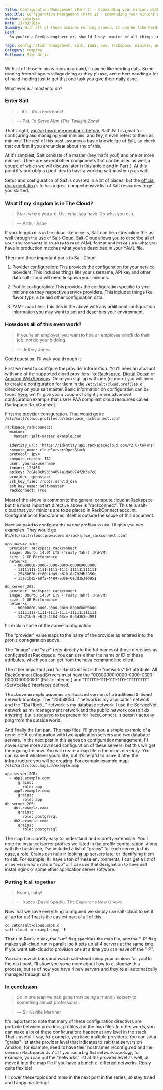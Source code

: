 ```yaml
---
Title: Configuration Management (Part 2) - Commanding your minions with Salt
SeoTitle: Configuration Management (Part 2) - Commanding your minions with Salt
Author: catalyze
Date: 11/03/2014
Summary: With all of those minions running around, it can be like herding cats. 
Lead: |
  So you're a DevOps engineer or, should I say, master of all things infrastructure related in your kingdom. You have many minions at your beck and call. Some may bring  your mail, others may serve as the interface to your kingdom from the outside world. Still others might store the data for your secret proven cheese recipe.

Tags: configuration management, salt, IaaS, aws, rackspace, minions, automation
Category: company
Fullname: Mike Ortiz
---
```

With all of those minions running around, it can be like herding cats. Some running from village to village doing as they please, and others needing a lot of hand-holding just to get that one task you give them daily done.

What ever is a master to do?

### Enter Salt

>   … it’s - it’s a cookbook!

>   — Pat, *To Serve Man (The Twilight Zone)*

That's right, [you've heard me mention it before](https://catalyze.io/blog/configuration-management-on-the-catalyze-docker-paas/), Salt! Salt is great for configuring and managing your minions, and hey, it even refers to them as minions! The rest of this post assumes a basic knowledge of Salt, so check that out first if you are unclear about any of this.

At it's simplest, Salt consists of a master (hey that's you!) and one or more minions. There are several other components that can be used as well, a couple of which we will discuss later in this article and in Part 2. At this point it's probably a good idea to have a working salt-master up as well.

Setup and configuration of Salt is covered in a lot of places, but the [official documentation](http://docs.saltstack.com/en/latest/) site has a great comprehensive list of Salt resources to get you started.

### What if my kingdom is in The Cloud?

>   Start where you are. Use what you have. Do what you can.

>   — Arthur Ashe

If your kingdom is in the cloud like mine is, Salt can help streamline this as well through the use of Salt-Cloud. Salt-Cloud allows you to describe all of your environments in an easy to read YAML format and make sure what you have in production matches what you've described in your YAML file.

There are three important parts to Salt-Cloud.

1. Provider configuration: This provides the configuration for your service providers. This includes things like your username, API key and other data salt-cloud will need to spawn your minions.

2. Profile configuration: This provides the configuration specific to your minions on they respective service providers. This includes things like flavor type, size and other configuration data.

3. YAML map files: This ties in the above with any additional configuration information you may want to set and describes your environment.

### How does all of this even work?

>   If you’re an employer, you want to hire an employee who’ll do their job, not do your bidding.

>   — Jeffrey Jones

Good question. I'll walk you through it!

First we need to configure the provider information. You'll need an account with one of the supported cloud providers like [Rackspace](http://www.rackspace.com), [Digital Ocean](http://www.digitalocean.com) or [Amazon Web Services](http://aws.amazon.com). Once you sign up with one (or more) you will need to create a configuration for them in the `/etc/salt/cloud.profiles.d` directory on your salt master. Basic information on configuration can be found [here](http://salt-cloud.readthedocs.org/en/latest/#getting-started), but I'll give you a couple of slightly more advanced configuration example that use HIPAA compliant cloud resources called Rackspace RackConnect.

First the provider configuration. That would go in: `/etc/salt/cloud.profiles.d/rackspace_rackconnect.conf`

```html
rackspace_rackconnect:
  minion:
    master: salt-master.example.com

  identity_url: 'https://identity.api.rackspacecloud.com/v2.0/tokens'
  compute_name: cloudServersOpenStack
  protocol: ipv4
  compute_region: IAD
  user: yourraxusername
  tenant: 123456
  apikey: 7c04a8eb935b4894a3da0974f2b3a7c8
  provider: openstack
  ssh_key_file: /root/.ssh/id_dsa
  ssh_key_name: salt-master
  rackconnect: True
```

Most of the above is common to the general compute cloud at Rackspace but the most important directive above is "rackconnect". This tells salt-cloud that your minions are to be placed in RackConnect account. Configuration of RackConnect itself is outside the scope of this document.

Next we need to configure the server profiles to use. I'll give you two examples. They would go in:`/etc/salt/cloud.providers.d/rackspace_rackconnect.conf`

```
app_server_2GB:
  provider: rackspace_rackconnect
  image: Ubuntu 14.04 LTS (Trusty Tahr) (PVHVM)
  size: 2 GB Performance
  networks:
    - 00000000-0000-0000-0000-000000000000
    - 11111111-1111-1111-1111-111111111111
    - 2545865d-ff80-4da9-b620-0a792db2956e
    - 13a71be5-e8f2-4484-93de-0e3d363ed951

db_server_2GB:
  provider: rackspace_rackconnect
  image: Ubuntu 14.04 LTS (Trusty Tahr) (PVHVM)
  size: 2 GB Performance
  networks:
    - 00000000-0000-0000-0000-000000000000
    - 11111111-1111-1111-1111-111111111111
    - 13a71be5-e8f2-4484-93de-0e3d363ed951
```

I'll explain some of the above configuration.

The "provider" value maps to the name of the provider as entered into the profile configuration above.

The "image" and "size" refer directly to the full names of those directives as configured at Rackspace. You can use either the name or ID of these attributes, which you can get from the nova command line client.

The other important part for RackConnect is the "networks" list attribute. All RackConnect CloudServers must have the "00000000-0000-0000-0000-000000000000" (Public Internet) and "11111111-1111-1111-1111-111111111111" (ServiceNet) interfaces defined.

The above example assumes a virtualized version of a traditional 2-tiered network topology. The "2545865d..." network is my application network and the "13a71be5..." network is my database network. I use the ServiceNet network as my management network and the public network doesn't do anything, but is required to be present for RackConnect. It doesn't actually ping from the outside world.

And finally the fun part. The map files! I'll give you a simple example of a generic HA configuration with two application servers and two database servers. In the next post in this series on configuration management, I'll cover some more advanced configuration of these servers, but this will get them going for now. You will create a map file in the maps directory. You can name it whatever you'd like, but it's helpful to name it after the infrastructure you will be creating. For example example.map: `/etc/salt/cloud.maps.d/example.map`

```
app_server_2GB:
  - app1.example.com:
      grains:
        role: app
  - app2.example.com:
      grains:
        role: app
db_server_2GB:
  - db1.example.com:
      grains:
        role: postgresql
  - db2.example.com:
      grains:
        role: postgresql
```

The map file is pretty easy to understand and is pretty extensible. You'll note the instance/server profiles we listed in the profile configuration. Along with the hostname, I've included a list of "grains" for each server, in this case, a role. Grains can help in looking up servers later or identifying them to salt. For example, if I have a ton of these environments, I can get a list of all servers who's role is "app" or I can use that designation to have salt install nginx or some other application server software.

### Putting it all together

>   Boom, baby!

>   — Kuzco (David Spade), The Emperor's New Groove

Now that we have everything configured we simply use salt-cloud to set it all up for us! That is the easiest part of all of this.

```
cd /etc/salt/cloud.maps.d
salt-cloud -m example.map -P
```

That's it! Really quick, the "-m" flag specifies the map file, and the "-P" flag makes salt-cloud run in parallel so it sets up all 4 servers at the same time. If you want salt-cloud to provision one at a time you can leave off the "-P".

You can now sit back and watch salt-cloud setup your minions for you! In the next post, I'll show you some more about how to customize this process, but as of now you have 4 new servers and they're all automatically managed through salt!

### In conclusion

>   So in one leap we had gone from being a friendly society to something almost professional.

>   — Sir Neville Marriner

It's important to note that many of these configuration directives are portable between providers, profiles and the map files. In other words, you can make a lot of these configurations happen at any level in the stack. That's useful if say, for example, you have multiple providers. You can set a "grains" list at the provider level that indicates to salt that servers on Amazon, for example, need to have their hostnames reconfigured and the ones on Rackspace don't. If you run a big flat network topology, for example, you can put the "networks" list at the provider level as well, or move it into the map file if you have a bunch of different networks. Really quite flexible!

I'll cover these topics and more in the next post in the series, so stay tuned and happy mastering!
